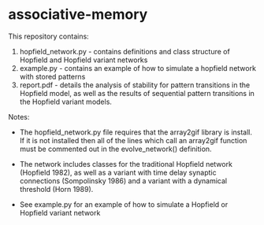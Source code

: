 # associative-memory

This repository contains:
  1. hopfield_network.py - contains definitions and class structure of Hopfield and Hopfield variant networks
  2. example.py - contains an example of how to simulate a hopfield network with stored patterns
  3. report.pdf - details the analysis of stability for pattern transitions in the Hopfield model, as well as the results of sequential pattern transitions in the Hopfield variant models.
  
 Notes:

* The hopfield_network.py file requires that the array2gif library is install. If it is not installed then all of the lines which call an array2gif function must be commented out in the evolve_network() definition.

* The network includes classes for the traditional Hopfield network (Hopfield 1982), as well as a variant with time delay synaptic connections (Sompolinsky 1986) and a variant with a dynamical threshold (Horn 1989).

* See example.py for an example of how to simulate a Hopfield or Hopfield variant network
